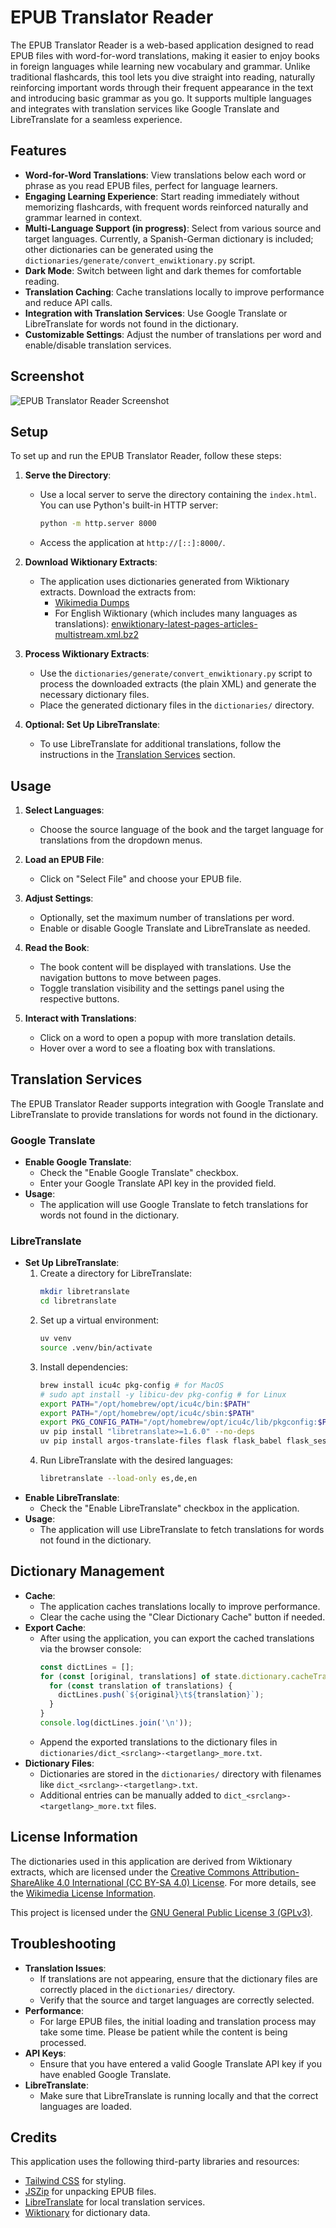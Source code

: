 # EPUB Translator Reader

The EPUB Translator Reader is a web-based application designed to read EPUB files with word-for-word translations, making it easier to enjoy books in foreign languages while learning new vocabulary and grammar. Unlike traditional flashcards, this tool lets you dive straight into reading, naturally reinforcing important words through their frequent appearance in the text and introducing basic grammar as you go. It supports multiple languages and integrates with translation services like Google Translate and LibreTranslate for a seamless experience.

## Features

- **Word-for-Word Translations**: View translations below each word or phrase as you read EPUB files, perfect for language learners.
- **Engaging Learning Experience**: Start reading immediately without memorizing flashcards, with frequent words reinforced naturally and grammar learned in context.
- **Multi-Language Support (in progress)**: Select from various source and target languages. Currently, a Spanish-German dictionary is included; other dictionaries can be generated using the `dictionaries/generate/convert_enwiktionary.py` script.
- **Dark Mode**: Switch between light and dark themes for comfortable reading.
- **Translation Caching**: Cache translations locally to improve performance and reduce API calls.
- **Integration with Translation Services**: Use Google Translate or LibreTranslate for words not found in the dictionary.
- **Customizable Settings**: Adjust the number of translations per word and enable/disable translation services.

## Screenshot

![EPUB Translator Reader Screenshot](screenshot.png)

## Setup

To set up and run the EPUB Translator Reader, follow these steps:

1. **Serve the Directory**:
   - Use a local server to serve the directory containing the `index.html`. You can use Python's built-in HTTP server:
     ```bash
     python -m http.server 8000
     ```
   - Access the application at `http://[::]:8000/`.

2. **Download Wiktionary Extracts**:
   - The application uses dictionaries generated from Wiktionary extracts. Download the extracts from:
     - [Wikimedia Dumps](https://dumps.wikimedia.org/)
     - For English Wiktionary (which includes many languages as translations): [enwiktionary-latest-pages-articles-multistream.xml.bz2](https://dumps.wikimedia.org/enwiktionary/latest/enwiktionary-latest-pages-articles-multistream.xml.bz2)

3. **Process Wiktionary Extracts**:
   - Use the `dictionaries/generate/convert_enwiktionary.py` script to process the downloaded extracts (the plain XML) and generate the necessary dictionary files.
   - Place the generated dictionary files in the `dictionaries/` directory.

4. **Optional: Set Up LibreTranslate**:
   - To use LibreTranslate for additional translations, follow the instructions in the [Translation Services](#translation-services) section.

## Usage

1. **Select Languages**:
   - Choose the source language of the book and the target language for translations from the dropdown menus.

2. **Load an EPUB File**:
   - Click on "Select File" and choose your EPUB file.

3. **Adjust Settings**:
   - Optionally, set the maximum number of translations per word.
   - Enable or disable Google Translate and LibreTranslate as needed.

4. **Read the Book**:
   - The book content will be displayed with translations. Use the navigation buttons to move between pages.
   - Toggle translation visibility and the settings panel using the respective buttons.

5. **Interact with Translations**:
   - Click on a word to open a popup with more translation details.
   - Hover over a word to see a floating box with translations.

## Translation Services

The EPUB Translator Reader supports integration with Google Translate and LibreTranslate to provide translations for words not found in the dictionary.

### Google Translate

- **Enable Google Translate**:
  - Check the "Enable Google Translate" checkbox.
  - Enter your Google Translate API key in the provided field.
- **Usage**:
  - The application will use Google Translate to fetch translations for words not found in the dictionary.

### LibreTranslate

- **Set Up LibreTranslate**:
  1. Create a directory for LibreTranslate:
     ```bash
     mkdir libretranslate
     cd libretranslate
     ```
  2. Set up a virtual environment:
     ```bash
     uv venv
     source .venv/bin/activate
     ```
  3. Install dependencies:
     ```bash
     brew install icu4c pkg-config # for MacOS
     # sudo apt install -y libicu-dev pkg-config # for Linux
     export PATH="/opt/homebrew/opt/icu4c/bin:$PATH"
     export PATH="/opt/homebrew/opt/icu4c/sbin:$PATH"
     export PKG_CONFIG_PATH="/opt/homebrew/opt/icu4c/lib/pkgconfig:$PKG_CONFIG_PATH"
     uv pip install "libretranslate>=1.6.0" --no-deps
     uv pip install argos-translate-files flask flask_babel flask_session flask_swagger flask_swagger_ui redis apscheduler langdetect lexilang expiringdict waitress
     ```
  4. Run LibreTranslate with the desired languages:
     ```bash
     libretranslate --load-only es,de,en
     ```
- **Enable LibreTranslate**:
  - Check the "Enable LibreTranslate" checkbox in the application.
- **Usage**:
  - The application will use LibreTranslate to fetch translations for words not found in the dictionary.

## Dictionary Management

- **Cache**:
  - The application caches translations locally to improve performance.
  - Clear the cache using the "Clear Dictionary Cache" button if needed.
- **Export Cache**:
  - After using the application, you can export the cached translations via the browser console:
    ```javascript
    const dictLines = [];
    for (const [original, translations] of state.dictionary.cacheTranslations) {
      for (const translation of translations) {
        dictLines.push(`${original}\t${translation}`);
      }
    }
    console.log(dictLines.join('\n'));
    ```
  - Append the exported translations to the dictionary files in `dictionaries/dict_<srclang>-<targetlang>_more.txt`.
- **Dictionary Files**:
  - Dictionaries are stored in the `dictionaries/` directory with filenames like `dict_<srclang>-<targetlang>.txt`.
  - Additional entries can be manually added to `dict_<srclang>-<targetlang>_more.txt` files.

## License Information

The dictionaries used in this application are derived from Wiktionary extracts, which are licensed under the [Creative Commons Attribution-ShareAlike 4.0 International (CC BY-SA 4.0) License](https://creativecommons.org/licenses/by-sa/4.0/). For more details, see the [Wikimedia License Information](https://dumps.wikimedia.org/legal.html).

This project is licensed under the [GNU General Public License 3 (GPLv3)](https://www.gnu.org/licenses/gpl-3.0.de.html).

## Troubleshooting

- **Translation Issues**:
  - If translations are not appearing, ensure that the dictionary files are correctly placed in the `dictionaries/` directory.
  - Verify that the source and target languages are correctly selected.
- **Performance**:
  - For large EPUB files, the initial loading and translation process may take some time. Please be patient while the content is being processed.
- **API Keys**:
  - Ensure that you have entered a valid Google Translate API key if you have enabled Google Translate.
- **LibreTranslate**:
  - Make sure that LibreTranslate is running locally and that the correct languages are loaded.

## Credits

This application uses the following third-party libraries and resources:
- [Tailwind CSS](https://tailwindcss.com) for styling.
- [JSZip](http://stuartk.com/jszip) for unpacking EPUB files.
- [LibreTranslate](https://github.com/LibreTranslate/LibreTranslate) for local translation services.
- [Wiktionary](https://en.wiktionary.org) for dictionary data.
